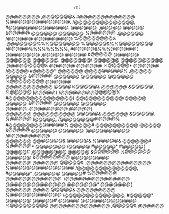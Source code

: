                                   /@(                                                                                                                                                                   
@@@@@@@@       ,@@@@@@@&    #@@@@@@@@@@@@@     %@@@@@@@@@@@@@@.    /@@@@@@@@@@@@@@, #@@@@@@@@@@@@@@.   @@@@@@.    ,@@@@@   @@@@@          &@@@@@      @@@@@@  @@@@@@       %@@@@@@    .@@@@@@    /@@@@@@
@@@@@@@@@     %@@@@@@@@&  .@@@@@@@%%%@@@@@@@   %@@@@@&%%@@@@@@@@   /@@@@@%%%%%%%%%, #@@@@@&%%%@@@@@@(  @@@@@@@@   ,@@@@@   @@@@@          &@@@@@      @@@@@@  @@@@@@        @@@@@@.   @@@@@@@/   @@@@@@ 
@@@@@@@@@@   ,@@@@@@@@@&  @@@@@@       @@@@@@  %@@@@@*     @@@@@@  /@@@@@           #@@@@@*    @@@@@@  @@@@@@@@@% ,@@@@@   @@@@@          &@@@@@      @@@@@@  @@@@@@         @@@@@@  %@@@@@@@@  @@@@@@  
@@@@@@@@@@@ *@@@@%@@@@@&  @@@@@@       &@@@@@. %@@@@@*     (@@@@@( /@@@@@@@@@@@@@%  #@@@@@@@@@@@@@@@(  @@@@@@@@@@@(@@@@@   @@@@@          &@@@@@      @@@@@@  @@@@@@          @@@@@,.@@@@*@@@@@ @@@@@(  
@@@@@@ @@@@@@@@@@ @@@@@&  @@@@@@       &@@@@@. %@@@@@*     (@@@@@, /@@@@@@@@@@@@@%  #@@@@@@@@@@@@@%    @@@@@# @@@@@@@@@@   @@@@@          &@@@@@      @@@@@@  @@@@@@          (@@@@@@@@@@ /@@@@@@@@@@   
@@@@@@  @@@@@@@&  @@@@@&  %@@@@@&     @@@@@@#  %@@@@@*    @@@@@@@  /@@@@@           #@@@@@* #@@@@@(    @@@@@#  ,@@@@@@@@   @@@@@          &@@@@@@    %@@@@@@  @@@@@@           &@@@@@@@@   @@@@@@@@@    
@@@@@@   @@@@@@   @@@@@&   ,@@@@@@@@@@@@@@@.   %@@@@@@@@@@@@@@@    /@@@@@@@@@@@@@@, #@@@@@*  ,@@@@@@   @@@@@#    %@@@@@@   @@@@@@@@@@@@@.  /@@@@@@@@@@@@@@@   @@@@@@@@@@@@@@    @@@@@@@*    @@@@@@@(    
@@@@@@    @@@@    @@@@@&       @@@@@@@@@       %@@@@@@@@@@@@       /@@@@@@@@@@@@@@, #@@@@@*    @@@@@@  @@@@@#      @@@@@   @@@@@@@@@@@@@.     %@@@@@@@@@      @@@@@@@@@@@@@@    ,@@@@@&      @@@@@@     

